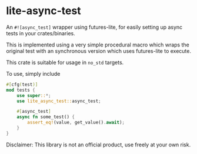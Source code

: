 # lite-async-test
An `#![async_test]` wrapper using futures-lite, for easily setting up async tests in your crates/binaries.

This is implemented using a very simple procedural macro which wraps the original test with an synchronous version which uses futures-lite to execute.

This crate is suitable for usage in `no_std` targets.

To use, simply include 
```rust
#[cfg(test)]
mod tests {
    use super::*;
    use lite_async_test::async_test;

    #[async_test]
    async fn some_test() {
        assert_eq!(value, get_value().await);
    }
}

```

Disclaimer: This library is not an official product, use freely at your own risk.

